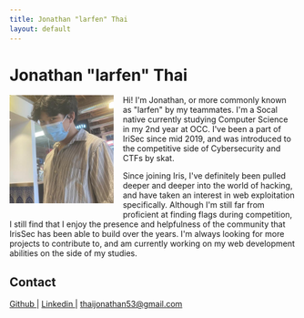 ```yaml
---
title: Jonathan "larfen" Thai
layout: default
---
```


# Jonathan "larfen" Thai



<img style="float: left; height: 190px; padding-right: 16px; padding-bottom: 16px;" src="/assets/img/profiles/larfen.jpg"/>

Hi! I'm Jonathan, or more commonly known as "larfen" by my teammates. I'm a Socal native currently studying Computer Science in my 2nd year at OCC. I've been a part of IriSec since mid 2019, and was introduced to the competitive side of Cybersecurity and CTFs by skat.


Since joining Iris, I've definitely been pulled deeper and deeper into the world of hacking, and have taken an interest in web exploitation specifically. Although I'm still far from proficient at finding flags during competition, I still find that I enjoy the presence and helpfulness of the community that IrisSec has been able to build over the years. I'm always looking for more projects to contribute to, and am currently working on my web development abilities on the side of my studies. 



## Contact
<a href="http://github.com/jonathanht/" target="_blank">Github </a> |
<a href="http://linkedin.com/in/jonathnthai/" target="_blank">Linkedin </a> |
thaijonathan53@gmail.com              


